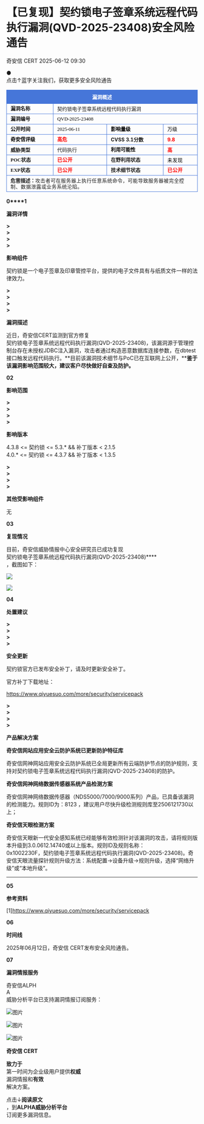 #  【已复现】契约锁电子签章系统远程代码执行漏洞(QVD-2025-23408)安全风险通告  
 奇安信 CERT   2025-06-12 09:30  
  
●   
点击↑蓝字关注我们，获取更多安全风险通告  
  
  
<table><tbody><tr style="-webkit-tap-highlight-color: transparent;margin: 0px;padding: 0px;outline: 0px;max-width: 100%;box-sizing: border-box !important;overflow-wrap: break-word !important;visibility: visible;"><td colspan="4" data-colwidth="136,168,166,98" valign="middle" align="center" style="-webkit-tap-highlight-color: transparent;margin: 0px;padding: 5px 10px;outline: 0px;overflow-wrap: break-word !important;word-break: break-all;hyphens: auto;border: 1px solid rgb(70, 118, 217);max-width: 100%;box-sizing: border-box !important;background-color: rgb(70, 118, 217);visibility: visible;"><p style="-webkit-tap-highlight-color: transparent;margin: 0px;padding: 0px;outline: 0px;max-width: 100%;box-sizing: border-box !important;overflow-wrap: break-word !important;clear: both;min-height: 1em;line-height: 1.5em;visibility: visible;"><span style="-webkit-tap-highlight-color: transparent;margin: 0px;padding: 0px;outline: 0px;max-width: 100%;box-sizing: border-box !important;overflow-wrap: break-word !important;color: rgb(255, 255, 255);letter-spacing: 0px;visibility: visible;"><strong style="-webkit-tap-highlight-color: transparent;margin: 0px;padding: 0px;outline: 0px;max-width: 100%;box-sizing: border-box !important;overflow-wrap: break-word !important;visibility: visible;"><span style="-webkit-tap-highlight-color: transparent;margin: 0px;padding: 0px;outline: 0px;max-width: 100%;box-sizing: border-box !important;overflow-wrap: break-word !important;font-size: 13px;letter-spacing: 0px;visibility: visible;"><span leaf="" style="-webkit-tap-highlight-color: transparent;margin: 0px;padding: 0px;outline: 0px;max-width: 100%;box-sizing: border-box !important;overflow-wrap: break-word !important;visibility: visible;">漏洞概述</span></span></strong><span leaf="" style="-webkit-tap-highlight-color: transparent;margin: 0px;padding: 0px;outline: 0px;max-width: 100%;box-sizing: border-box !important;overflow-wrap: break-word !important;visibility: visible;"><br/></span></span></p></td></tr><tr style="-webkit-tap-highlight-color: transparent;margin: 0px;padding: 0px;outline: 0px;max-width: 100%;box-sizing: border-box !important;overflow-wrap: break-word !important;visibility: visible;"><td data-colwidth="136" width="136" valign="middle" align="left" style="-webkit-tap-highlight-color: transparent;margin: 0px;padding: 5px 10px;outline: 0px;overflow-wrap: break-word !important;word-break: break-all;hyphens: auto;border: 1px solid rgb(70, 118, 217);max-width: 100%;box-sizing: border-box !important;visibility: visible;"><p style="-webkit-tap-highlight-color: transparent;margin: 0px;padding: 0px;outline: 0px;max-width: 100%;box-sizing: border-box !important;overflow-wrap: break-word !important;clear: both;min-height: 1em;line-height: 1em;visibility: visible;"><span style="-webkit-tap-highlight-color: transparent;margin: 0px;padding: 0px;outline: 0px;max-width: 100%;box-sizing: border-box !important;overflow-wrap: break-word !important;font-size: 13px;letter-spacing: 0px;visibility: visible;"><strong style="-webkit-tap-highlight-color: transparent;margin: 0px;padding: 0px;outline: 0px;max-width: 100%;box-sizing: border-box !important;overflow-wrap: break-word !important;visibility: visible;"><span style="-webkit-tap-highlight-color: transparent;margin: 0px;padding: 0px;outline: 0px;max-width: 100%;box-sizing: border-box !important;overflow-wrap: break-word !important;letter-spacing: 0px;font-family: 微软雅黑, &#34;Microsoft YaHei&#34;;visibility: visible;"><span leaf="" style="-webkit-tap-highlight-color: transparent;margin: 0px;padding: 0px;outline: 0px;max-width: 100%;box-sizing: border-box !important;overflow-wrap: break-word !important;visibility: visible;">漏洞名称</span></span></strong></span></p></td><td colspan="3" data-colwidth="168,166,98" valign="middle" align="left" style="-webkit-tap-highlight-color: transparent;margin: 0px;padding: 5px 10px;outline: 0px;overflow-wrap: break-word !important;word-break: break-all;hyphens: auto;border: 1px solid rgb(70, 118, 217);max-width: 100%;box-sizing: border-box !important;visibility: visible;"><p style="-webkit-tap-highlight-color: transparent;margin: 0px;padding: 0px;outline: 0px;max-width: 100%;box-sizing: border-box !important;overflow-wrap: break-word !important;clear: both;min-height: 1em;line-height: 1em;visibility: visible;"><span style="-webkit-tap-highlight-color: transparent;margin: 0px;padding: 0px;outline: 0px;max-width: 100%;box-sizing: border-box !important;overflow-wrap: break-word !important;font-size: 13px;caret-color: red;letter-spacing: 0px;visibility: visible;"><span leaf="" style="-webkit-tap-highlight-color: transparent;margin: 0px;padding: 0px;outline: 0px;max-width: 100%;box-sizing: border-box !important;overflow-wrap: break-word !important;visibility: visible;">契约锁电子签章系统远程代码执行漏洞</span></span></p></td></tr><tr style="-webkit-tap-highlight-color: transparent;margin: 0px;padding: 0px;outline: 0px;max-width: 100%;box-sizing: border-box !important;overflow-wrap: break-word !important;visibility: visible;"><td data-colwidth="136" width="136" valign="middle" align="left" style="-webkit-tap-highlight-color: transparent;margin: 0px;padding: 5px 10px;outline: 0px;overflow-wrap: break-word !important;word-break: break-all;hyphens: auto;border: 1px solid rgb(70, 118, 217);max-width: 100%;box-sizing: border-box !important;visibility: visible;"><p style="-webkit-tap-highlight-color: transparent;margin: 0px;padding: 0px;outline: 0px;max-width: 100%;box-sizing: border-box !important;overflow-wrap: break-word !important;clear: both;min-height: 1em;line-height: 1em;visibility: visible;"><span style="-webkit-tap-highlight-color: transparent;margin: 0px;padding: 0px;outline: 0px;max-width: 100%;box-sizing: border-box !important;overflow-wrap: break-word !important;font-family: 微软雅黑, &#34;Microsoft YaHei&#34;;visibility: visible;"><span style="-webkit-tap-highlight-color: transparent;margin: 0px;padding: 0px;outline: 0px;max-width: 100%;box-sizing: border-box !important;overflow-wrap: break-word !important;font-size: 13px;visibility: visible;"><strong style="-webkit-tap-highlight-color: transparent;margin: 0px;padding: 0px;outline: 0px;max-width: 100%;box-sizing: border-box !important;overflow-wrap: break-word !important;visibility: visible;"><span leaf="" style="-webkit-tap-highlight-color: transparent;margin: 0px;padding: 0px;outline: 0px;max-width: 100%;box-sizing: border-box !important;overflow-wrap: break-word !important;visibility: visible;">漏洞编号</span></strong></span></span></p></td><td colspan="3" data-colwidth="168,166,98" valign="middle" align="left" style="-webkit-tap-highlight-color: transparent;margin: 0px;padding: 5px 10px;outline: 0px;overflow-wrap: break-word !important;word-break: break-all;hyphens: auto;border: 1px solid rgb(70, 118, 217);max-width: 100%;box-sizing: border-box !important;visibility: visible;"><p style="-webkit-tap-highlight-color: transparent;margin: 0px;padding: 0px;outline: 0px;max-width: 100%;box-sizing: border-box !important;overflow-wrap: break-word !important;clear: both;min-height: 1em;line-height: 1em;visibility: visible;"><span style="-webkit-tap-highlight-color: transparent;margin: 0px;padding: 0px;outline: 0px;max-width: 100%;box-sizing: border-box !important;overflow-wrap: break-word !important;color: rgb(0, 0, 0);font-size: 13px;caret-color: rgb(255, 0, 0);font-family: 微软雅黑, &#34;Microsoft YaHei&#34;;visibility: visible;"><span leaf="">QVD-2025-23408</span></span></p></td></tr><tr style="-webkit-tap-highlight-color: transparent;margin: 0px;padding: 0px;outline: 0px;max-width: 100%;box-sizing: border-box !important;overflow-wrap: break-word !important;visibility: visible;"><td data-colwidth="136" width="136" valign="middle" align="left" style="-webkit-tap-highlight-color: transparent;margin: 0px;padding: 5px 10px;outline: 0px;overflow-wrap: break-word !important;word-break: break-all;hyphens: auto;border: 1px solid rgb(70, 118, 217);max-width: 100%;box-sizing: border-box !important;visibility: visible;"><p style="-webkit-tap-highlight-color: transparent;margin: 0px;padding: 0px;outline: 0px;max-width: 100%;box-sizing: border-box !important;overflow-wrap: break-word !important;clear: both;min-height: 1em;line-height: 1em;visibility: visible;"><strong style="-webkit-tap-highlight-color: transparent;margin: 0px;padding: 0px;outline: 0px;max-width: 100%;box-sizing: border-box !important;overflow-wrap: break-word !important;visibility: visible;"><span style="-webkit-tap-highlight-color: transparent;margin: 0px;padding: 0px;outline: 0px;max-width: 100%;box-sizing: border-box !important;overflow-wrap: break-word !important;font-size: 13px;visibility: visible;"><strong style="-webkit-tap-highlight-color: transparent;margin: 0px;padding: 0px;outline: none 0px !important;box-sizing: border-box !important;overflow-wrap: break-word !important;cursor: text;color: rgb(0, 0, 0);caret-color: rgb(255, 0, 0);font-family: 微软雅黑, &#34;Microsoft YaHei&#34;, sans-serif;visibility: visible;max-width: 100%;max-inline-size: 100%;"><span style="-webkit-tap-highlight-color: transparent;margin: 0px;padding: 0px;outline: none 0px !important;box-sizing: border-box !important;overflow-wrap: break-word !important;cursor: text;font-family: 微软雅黑, &#34;Microsoft YaHei&#34;;visibility: visible;max-width: 100%;max-inline-size: 100%;"><span leaf="" style="-webkit-tap-highlight-color: transparent;margin: 0px;padding: 0px;outline: 0px;max-width: 100%;box-sizing: border-box !important;overflow-wrap: break-word !important;visibility: visible;">公开时间</span></span></strong></span></strong></p></td><td data-colwidth="168" width="157" valign="middle" align="left" style="-webkit-tap-highlight-color: transparent;margin: 0px;padding: 5px 10px;outline: 0px;overflow-wrap: break-word !important;word-break: break-all;hyphens: auto;border: 1px solid rgb(70, 118, 217);max-width: 100%;box-sizing: border-box !important;visibility: visible;"><p style="-webkit-tap-highlight-color: transparent;margin: 0px;padding: 0px;outline: 0px;max-width: 100%;box-sizing: border-box !important;overflow-wrap: break-word !important;clear: both;min-height: 1em;line-height: 1em;visibility: visible;"><span style="-webkit-tap-highlight-color: transparent;margin: 0px;padding: 0px;outline: 0px;max-width: 100%;box-sizing: border-box !important;overflow-wrap: break-word !important;color: rgb(0, 0, 0);font-size: 13px;caret-color: rgb(255, 0, 0);font-family: 微软雅黑, &#34;Microsoft YaHei&#34;;visibility: visible;"><span leaf="" style="-webkit-tap-highlight-color: transparent;margin: 0px;padding: 0px;outline: 0px;max-width: 100%;box-sizing: border-box !important;overflow-wrap: break-word !important;visibility: visible;">2025-06-11</span></span></p></td><td data-colwidth="166" width="166" valign="middle" align="left" style="-webkit-tap-highlight-color: transparent;margin: 0px;padding: 5px 10px;outline: 0px;overflow-wrap: break-word !important;word-break: break-all;hyphens: auto;border: 1px solid rgb(70, 118, 217);max-width: 100%;box-sizing: border-box !important;visibility: visible;"><p style="-webkit-tap-highlight-color: transparent;margin: 0px;padding: 0px;outline: 0px;max-width: 100%;box-sizing: border-box !important;overflow-wrap: break-word !important;clear: both;min-height: 1em;line-height: 1em;visibility: visible;"><strong style="-webkit-tap-highlight-color: transparent;margin: 0px;padding: 0px;outline: 0px;max-width: 100%;box-sizing: border-box !important;overflow-wrap: break-word !important;visibility: visible;"><span style="-webkit-tap-highlight-color: transparent;margin: 0px;padding: 0px;outline: 0px;max-width: 100%;box-sizing: border-box !important;overflow-wrap: break-word !important;font-size: 13px;visibility: visible;"><strong style="-webkit-tap-highlight-color: transparent;margin: 0px;padding: 0px;outline: none 0px !important;box-sizing: border-box !important;overflow-wrap: break-word !important;cursor: text;color: rgb(0, 0, 0);caret-color: rgb(255, 0, 0);font-family: 微软雅黑, &#34;Microsoft YaHei&#34;, sans-serif;visibility: visible;max-width: 100%;max-inline-size: 100%;"><span style="-webkit-tap-highlight-color: transparent;margin: 0px;padding: 0px;outline: none 0px !important;box-sizing: border-box !important;overflow-wrap: break-word !important;cursor: text;font-family: 微软雅黑, &#34;Microsoft YaHei&#34;;visibility: visible;max-width: 100%;max-inline-size: 100%;"><span leaf="" style="-webkit-tap-highlight-color: transparent;margin: 0px;padding: 0px;outline: 0px;max-width: 100%;box-sizing: border-box !important;overflow-wrap: break-word !important;visibility: visible;">影响量级</span></span></strong></span></strong></p></td><td data-colwidth="98" width="98" valign="middle" align="left" style="-webkit-tap-highlight-color: transparent;margin: 0px;padding: 5px 10px;outline: 0px;overflow-wrap: break-word !important;word-break: break-all;hyphens: auto;border: 1px solid rgb(70, 118, 217);max-width: 100%;box-sizing: border-box !important;visibility: visible;"><p style="-webkit-tap-highlight-color: transparent;margin: 0px;padding: 0px;outline: 0px;max-width: 100%;box-sizing: border-box !important;overflow-wrap: break-word !important;clear: both;min-height: 1em;line-height: 1em;visibility: visible;"><span style="-webkit-tap-highlight-color: transparent;margin: 0px;padding: 0px;outline: 0px;max-width: 100%;box-sizing: border-box !important;overflow-wrap: break-word !important;color: rgb(0, 0, 0);font-size: 13px;caret-color: rgb(255, 0, 0);font-family: 微软雅黑, &#34;Microsoft YaHei&#34;;visibility: visible;"><span leaf="" style="-webkit-tap-highlight-color: transparent;margin: 0px;padding: 0px;outline: 0px;max-width: 100%;box-sizing: border-box !important;overflow-wrap: break-word !important;visibility: visible;">万级</span></span></p></td></tr><tr style="-webkit-tap-highlight-color: transparent;margin: 0px;padding: 0px;outline: 0px;max-width: 100%;box-sizing: border-box !important;overflow-wrap: break-word !important;visibility: visible;"><td data-colwidth="136" width="136" valign="middle" align="left" style="-webkit-tap-highlight-color: transparent;margin: 0px;padding: 5px 10px;outline: 0px;overflow-wrap: break-word !important;word-break: break-all;hyphens: auto;border: 1px solid rgb(70, 118, 217);max-width: 100%;box-sizing: border-box !important;visibility: visible;"><p style="-webkit-tap-highlight-color: transparent;margin: 0px;padding: 0px;outline: 0px;max-width: 100%;box-sizing: border-box !important;overflow-wrap: break-word !important;clear: both;min-height: 1em;line-height: 1em;visibility: visible;"><span style="-webkit-tap-highlight-color: transparent;margin: 0px;padding: 0px;outline: 0px;max-width: 100%;box-sizing: border-box !important;overflow-wrap: break-word !important;font-size: 13px;letter-spacing: 0px;visibility: visible;"><strong style="-webkit-tap-highlight-color: transparent;margin: 0px;padding: 0px;outline: none 0px !important;box-sizing: border-box !important;overflow-wrap: break-word !important;cursor: text;color: rgb(0, 0, 0);font-size: 17px;caret-color: rgb(255, 0, 0);font-family: 微软雅黑, &#34;Microsoft YaHei&#34;, sans-serif;visibility: visible;max-width: 100%;max-inline-size: 100%;"><span style="-webkit-tap-highlight-color: transparent;margin: 0px;padding: 0px;outline: none 0px !important;box-sizing: border-box !important;overflow-wrap: break-word !important;cursor: text;font-size: 13px;letter-spacing: 0px;visibility: visible;max-width: 100%;max-inline-size: 100%;"><span leaf="" style="-webkit-tap-highlight-color: transparent;margin: 0px;padding: 0px;outline: 0px;max-width: 100%;box-sizing: border-box !important;overflow-wrap: break-word !important;visibility: visible;">奇安信评级</span></span></strong></span></p></td><td data-colwidth="168" width="157" valign="middle" align="left" style="-webkit-tap-highlight-color: transparent;margin: 0px;padding: 5px 10px;outline: 0px;overflow-wrap: break-word !important;word-break: break-all;hyphens: auto;border: 1px solid rgb(70, 118, 217);max-width: 100%;box-sizing: border-box !important;visibility: visible;"><p style="-webkit-tap-highlight-color: transparent;margin: 0px;padding: 0px;outline: 0px;max-width: 100%;box-sizing: border-box !important;overflow-wrap: break-word !important;clear: both;min-height: 1em;line-height: 1em;visibility: visible;"><span style="-webkit-tap-highlight-color: transparent;margin: 0px;padding: 0px;outline: 0px;max-width: 100%;box-sizing: border-box !important;overflow-wrap: break-word !important;letter-spacing: 0px;visibility: visible;"><strong style="-webkit-tap-highlight-color: transparent;margin: 0px;padding: 0px;outline: none 0px !important;box-sizing: border-box !important;overflow-wrap: break-word !important;cursor: text;color: rgb(255, 0, 0);caret-color: rgb(255, 0, 0);font-family: 微软雅黑, &#34;Microsoft YaHei&#34;, sans-serif;visibility: visible;max-width: 100%;max-inline-size: 100%;"><span style="-webkit-tap-highlight-color: transparent;margin: 0px;padding: 0px;outline: none 0px !important;box-sizing: border-box !important;overflow-wrap: break-word !important;cursor: text;font-size: 13px;letter-spacing: 0px;visibility: visible;max-width: 100%;max-inline-size: 100%;"><span leaf="" style="-webkit-tap-highlight-color: transparent;margin: 0px;padding: 0px;outline: 0px;max-width: 100%;box-sizing: border-box !important;overflow-wrap: break-word !important;visibility: visible;">高危</span></span></strong></span></p></td><td data-colwidth="166" width="166" valign="middle" align="left" style="-webkit-tap-highlight-color: transparent;margin: 0px;padding: 5px 10px;outline: 0px;overflow-wrap: break-word !important;word-break: break-all;hyphens: auto;border: 1px solid rgb(70, 118, 217);max-width: 100%;box-sizing: border-box !important;visibility: visible;"><p style="-webkit-tap-highlight-color: transparent;margin: 0px;padding: 0px;outline: 0px;max-width: 100%;box-sizing: border-box !important;overflow-wrap: break-word !important;clear: both;min-height: 1em;line-height: 1em;visibility: visible;"><strong style="-webkit-tap-highlight-color: transparent;margin: 0px;padding: 0px;outline: 0px;max-width: 100%;box-sizing: border-box !important;overflow-wrap: break-word !important;visibility: visible;"><span style="-webkit-tap-highlight-color: transparent;margin: 0px;padding: 0px;outline: 0px;max-width: 100%;box-sizing: border-box !important;overflow-wrap: break-word !important;font-size: 13px;letter-spacing: 0px;visibility: visible;"><span leaf="" style="-webkit-tap-highlight-color: transparent;margin: 0px;padding: 0px;outline: 0px;max-width: 100%;box-sizing: border-box !important;overflow-wrap: break-word !important;visibility: visible;">CVSS 3.1分数</span></span></strong></p></td><td data-colwidth="98" width="98" valign="middle" align="left" style="-webkit-tap-highlight-color: transparent;margin: 0px;padding: 5px 10px;outline: 0px;overflow-wrap: break-word !important;word-break: break-all;hyphens: auto;border: 1px solid rgb(70, 118, 217);max-width: 100%;box-sizing: border-box !important;visibility: visible;"><p style="-webkit-tap-highlight-color: transparent;margin: 0px;padding: 0px;outline: 0px;max-width: 100%;box-sizing: border-box !important;overflow-wrap: break-word !important;clear: both;min-height: 1em;line-height: 1em;visibility: visible;"><span style="-webkit-tap-highlight-color: transparent;margin: 0px;padding: 0px;outline: 0px;max-width: 100%;box-sizing: border-box !important;overflow-wrap: break-word !important;color: rgb(255, 0, 0);visibility: visible;"><span style="-webkit-tap-highlight-color: transparent;margin: 0px;padding: 0px;outline: 0px;max-width: 100%;box-sizing: border-box !important;overflow-wrap: break-word !important;font-size: 13px;letter-spacing: normal;visibility: visible;"><strong style="-webkit-tap-highlight-color: transparent;margin: 0px;padding: 0px;outline: 0px;max-width: 100%;box-sizing: border-box !important;overflow-wrap: break-word !important;visibility: visible;"><span leaf="" style="-webkit-tap-highlight-color: transparent;margin: 0px;padding: 0px;outline: 0px;max-width: 100%;box-sizing: border-box !important;overflow-wrap: break-word !important;visibility: visible;">9.8</span></strong></span></span></p></td></tr><tr style="-webkit-tap-highlight-color: transparent;margin: 0px;padding: 0px;outline: 0px;max-width: 100%;box-sizing: border-box !important;overflow-wrap: break-word !important;visibility: visible;"><td data-colwidth="136" width="136" valign="middle" align="left" style="-webkit-tap-highlight-color: transparent;margin: 0px;padding: 5px 10px;outline: 0px;overflow-wrap: break-word !important;word-break: break-all;hyphens: auto;border: 1px solid rgb(70, 118, 217);max-width: 100%;box-sizing: border-box !important;visibility: visible;"><p style="-webkit-tap-highlight-color: transparent;margin: 0px;padding: 0px;outline: 0px;max-width: 100%;box-sizing: border-box !important;overflow-wrap: break-word !important;clear: both;min-height: 1em;line-height: 1em;visibility: visible;"><span style="-webkit-tap-highlight-color: transparent;margin: 0px;padding: 0px;outline: 0px;max-width: 100%;box-sizing: border-box !important;overflow-wrap: break-word !important;font-size: 13px;visibility: visible;"><strong style="-webkit-tap-highlight-color: transparent;margin: 0px;padding: 0px;outline: 0px;max-width: 100%;box-sizing: border-box !important;overflow-wrap: break-word !important;visibility: visible;"><span leaf="" style="-webkit-tap-highlight-color: transparent;margin: 0px;padding: 0px;outline: 0px;max-width: 100%;box-sizing: border-box !important;overflow-wrap: break-word !important;visibility: visible;">威胁类型</span></strong></span></p></td><td data-colwidth="168" width="157" valign="middle" align="left" style="-webkit-tap-highlight-color: transparent;margin: 0px;padding: 5px 10px;outline: 0px;overflow-wrap: break-word !important;word-break: break-all;hyphens: auto;border: 1px solid rgb(70, 118, 217);max-width: 100%;box-sizing: border-box !important;visibility: visible;"><p style="-webkit-tap-highlight-color: transparent;margin: 0px;padding: 0px;outline: 0px;max-width: 100%;box-sizing: border-box !important;overflow-wrap: break-word !important;clear: both;min-height: 1em;line-height: 1em;visibility: visible;"><span style="-webkit-tap-highlight-color: transparent;margin: 0px;padding: 0px;outline: 0px;max-width: 100%;box-sizing: border-box !important;overflow-wrap: break-word !important;font-size: 13px;visibility: visible;"><span style="-webkit-tap-highlight-color: transparent;margin: 0px;padding: 0px;outline: 0px;max-width: 100%;box-sizing: border-box !important;overflow-wrap: break-word !important;letter-spacing: normal;caret-color: rgb(255, 0, 0);visibility: visible;"><span leaf="" style="-webkit-tap-highlight-color: transparent;margin: 0px;padding: 0px;outline: 0px;max-width: 100%;box-sizing: border-box !important;overflow-wrap: break-word !important;visibility: visible;">代码执行</span></span></span></p></td><td data-colwidth="166" width="166" valign="middle" align="left" style="-webkit-tap-highlight-color: transparent;margin: 0px;padding: 5px 10px;outline: 0px;overflow-wrap: break-word !important;word-break: break-all;hyphens: auto;border: 1px solid rgb(70, 118, 217);max-width: 100%;box-sizing: border-box !important;visibility: visible;"><p style="-webkit-tap-highlight-color: transparent;margin: 0px;padding: 0px;outline: 0px;max-width: 100%;box-sizing: border-box !important;overflow-wrap: break-word !important;clear: both;min-height: 1em;line-height: 1em;visibility: visible;"><strong style="-webkit-tap-highlight-color: transparent;margin: 0px;padding: 0px;outline: none 0px !important;box-sizing: border-box !important;overflow-wrap: break-word !important;cursor: text;color: rgb(0, 0, 0);caret-color: rgb(255, 0, 0);font-family: 微软雅黑, &#34;Microsoft YaHei&#34;, sans-serif;visibility: visible;max-width: 100%;max-inline-size: 100%;"><span style="-webkit-tap-highlight-color: transparent;margin: 0px;padding: 0px;outline: none 0px !important;box-sizing: border-box !important;overflow-wrap: break-word !important;cursor: text;font-size: 13px;visibility: visible;max-width: 100%;max-inline-size: 100%;"><span leaf="" style="-webkit-tap-highlight-color: transparent;margin: 0px;padding: 0px;outline: 0px;max-width: 100%;box-sizing: border-box !important;overflow-wrap: break-word !important;visibility: visible;">利用可能性</span></span></strong></p></td><td data-colwidth="98" width="98" valign="middle" align="left" style="-webkit-tap-highlight-color: transparent;margin: 0px;padding: 5px 10px;outline: 0px;overflow-wrap: break-word !important;word-break: break-all;hyphens: auto;border: 1px solid rgb(70, 118, 217);max-width: 100%;box-sizing: border-box !important;visibility: visible;"><p style="-webkit-tap-highlight-color: transparent;margin: 0px;padding: 0px;outline: 0px;max-width: 100%;box-sizing: border-box !important;overflow-wrap: break-word !important;clear: both;min-height: 1em;line-height: 1em;visibility: visible;"><strong style="-webkit-tap-highlight-color: transparent;margin: 0px;padding: 0px;outline: none 0px !important;box-sizing: border-box !important;overflow-wrap: break-word !important;cursor: text;caret-color: rgb(255, 0, 0);color: rgb(255, 0, 0);font-family: 微软雅黑, &#34;Microsoft YaHei&#34;, sans-serif;visibility: visible;max-width: 100%;max-inline-size: 100%;"><span style="-webkit-tap-highlight-color: transparent;margin: 0px;padding: 0px;outline: none 0px !important;box-sizing: border-box !important;overflow-wrap: break-word !important;cursor: text;font-size: 13px;visibility: visible;max-width: 100%;max-inline-size: 100%;"><strong style="-webkit-tap-highlight-color: transparent;margin: 0px;padding: 0px;outline: 0px;max-width: 100%;box-sizing: border-box !important;overflow-wrap: break-word !important;font-family: system-ui, -apple-system, BlinkMacSystemFont, &#34;Helvetica Neue&#34;, &#34;PingFang SC&#34;, &#34;Hiragino Sans GB&#34;, &#34;Microsoft YaHei UI&#34;, &#34;Microsoft YaHei&#34;, Arial, sans-serif;letter-spacing: 0.544px;visibility: visible;"><span leaf="" style="-webkit-tap-highlight-color: transparent;margin: 0px;padding: 0px;outline: 0px;max-width: 100%;box-sizing: border-box !important;overflow-wrap: break-word !important;visibility: visible;">高</span></strong></span></strong></p></td></tr><tr style="-webkit-tap-highlight-color: transparent;margin: 0px;padding: 0px;outline: 0px;max-width: 100%;box-sizing: border-box !important;overflow-wrap: break-word !important;visibility: visible;"><td data-colwidth="136" width="136" valign="middle" align="left" style="-webkit-tap-highlight-color: transparent;margin: 0px;padding: 5px 10px;outline: 0px;overflow-wrap: break-word !important;word-break: break-all;hyphens: auto;border: 1px solid rgb(70, 118, 217);max-width: 100%;box-sizing: border-box !important;visibility: visible;"><p style="-webkit-tap-highlight-color: transparent;margin: 0px;padding: 0px;outline: 0px;max-width: 100%;box-sizing: border-box !important;overflow-wrap: break-word !important;clear: both;min-height: 1em;line-height: 1em;visibility: visible;"><span style="-webkit-tap-highlight-color: transparent;margin: 0px;padding: 0px;outline: 0px;max-width: 100%;box-sizing: border-box !important;overflow-wrap: break-word !important;font-size: 13px;visibility: visible;"><strong style="-webkit-tap-highlight-color: transparent;margin: 0px;padding: 0px;outline: 0px;max-width: 100%;box-sizing: border-box !important;overflow-wrap: break-word !important;visibility: visible;"><span style="-webkit-tap-highlight-color: transparent;margin: 0px;padding: 0px;outline: 0px;max-width: 100%;box-sizing: border-box !important;overflow-wrap: break-word !important;font-family: 微软雅黑, &#34;Microsoft YaHei&#34;;visibility: visible;"><span leaf="" style="-webkit-tap-highlight-color: transparent;margin: 0px;padding: 0px;outline: 0px;max-width: 100%;box-sizing: border-box !important;overflow-wrap: break-word !important;visibility: visible;">POC状态</span></span></strong></span></p></td><td data-colwidth="168" width="157" valign="middle" align="left" style="-webkit-tap-highlight-color: transparent;margin: 0px;padding: 5px 10px;outline: 0px;overflow-wrap: break-word !important;word-break: break-all;hyphens: auto;border: 1px solid rgb(70, 118, 217);max-width: 100%;box-sizing: border-box !important;visibility: visible;"><p style="-webkit-tap-highlight-color: transparent;margin: 0px;padding: 0px;outline: 0px;max-width: 100%;box-sizing: border-box !important;overflow-wrap: break-word !important;clear: both;min-height: 1em;line-height: 1em;visibility: visible;"><span style="-webkit-tap-highlight-color: transparent;margin: 0px;padding: 0px;outline: 0px;max-width: 100%;box-sizing: border-box !important;overflow-wrap: break-word !important;font-size: 13px;color: rgb(0, 0, 0);font-family: 微软雅黑, &#34;Microsoft YaHei&#34;;visibility: visible;"><strong style="-webkit-tap-highlight-color: transparent;margin: 0px;padding: 0px;outline: 0px;max-width: 100%;box-sizing: border-box !important;overflow-wrap: break-word !important;letter-spacing: 0.544px;font-family: system-ui, -apple-system, BlinkMacSystemFont, &#34;Helvetica Neue&#34;, &#34;PingFang SC&#34;, &#34;Hiragino Sans GB&#34;, &#34;Microsoft YaHei UI&#34;, &#34;Microsoft YaHei&#34;, Arial, sans-serif;visibility: visible;"><span style="-webkit-tap-highlight-color: transparent;margin: 0px;padding: 0px;outline: 0px;max-width: 100%;box-sizing: border-box !important;overflow-wrap: break-word !important;color: rgb(255, 0, 0);font-family: 微软雅黑, &#34;Microsoft YaHei&#34;;visibility: visible;"><span leaf="" style="-webkit-tap-highlight-color: transparent;margin: 0px;padding: 0px;outline: 0px;max-width: 100%;box-sizing: border-box !important;overflow-wrap: break-word !important;visibility: visible;">已公开</span></span></strong></span></p></td><td data-colwidth="166" width="166" valign="middle" align="left" style="-webkit-tap-highlight-color: transparent;margin: 0px;padding: 5px 10px;outline: 0px;overflow-wrap: break-word !important;word-break: break-all;hyphens: auto;border: 1px solid rgb(70, 118, 217);max-width: 100%;box-sizing: border-box !important;visibility: visible;"><p style="-webkit-tap-highlight-color: transparent;margin: 0px;padding: 0px;outline: 0px;max-width: 100%;box-sizing: border-box !important;overflow-wrap: break-word !important;clear: both;min-height: 1em;line-height: 1em;visibility: visible;"><span style="-webkit-tap-highlight-color: transparent;margin: 0px;padding: 0px;outline: 0px;max-width: 100%;box-sizing: border-box !important;overflow-wrap: break-word !important;font-size: 13px;visibility: visible;"><strong style="-webkit-tap-highlight-color: transparent;margin: 0px;padding: 0px;outline: 0px;max-width: 100%;box-sizing: border-box !important;overflow-wrap: break-word !important;visibility: visible;"><span style="-webkit-tap-highlight-color: transparent;margin: 0px;padding: 0px;outline: 0px;max-width: 100%;box-sizing: border-box !important;overflow-wrap: break-word !important;font-family: 微软雅黑, &#34;Microsoft YaHei&#34;;visibility: visible;"><span leaf="" style="-webkit-tap-highlight-color: transparent;margin: 0px;padding: 0px;outline: 0px;max-width: 100%;box-sizing: border-box !important;overflow-wrap: break-word !important;visibility: visible;">在野利用状态</span></span></strong></span></p></td><td data-colwidth="98" width="98" valign="middle" align="left" style="-webkit-tap-highlight-color: transparent;margin: 0px;padding: 5px 10px;outline: 0px;overflow-wrap: break-word !important;word-break: break-all;hyphens: auto;border: 1px solid rgb(70, 118, 217);max-width: 100%;box-sizing: border-box !important;visibility: visible;"><p style="-webkit-tap-highlight-color: transparent;margin: 0px;padding: 0px;outline: 0px;max-width: 100%;box-sizing: border-box !important;overflow-wrap: break-word !important;clear: both;min-height: 1em;line-height: 1em;visibility: visible;"><span style="-webkit-tap-highlight-color: transparent;margin: 0px;padding: 0px;outline: 0px;max-width: 100%;box-sizing: border-box !important;overflow-wrap: break-word !important;color: rgb(0, 0, 0);font-size: 13px;letter-spacing: 0.544px;visibility: visible;"><span leaf="" style="-webkit-tap-highlight-color: transparent;margin: 0px;padding: 0px;outline: 0px;max-width: 100%;box-sizing: border-box !important;overflow-wrap: break-word !important;visibility: visible;">未发现</span></span></p></td></tr><tr style="-webkit-tap-highlight-color: transparent;margin: 0px;padding: 0px;outline: 0px;max-width: 100%;box-sizing: border-box !important;overflow-wrap: break-word !important;visibility: visible;"><td data-colwidth="136" width="136" valign="middle" align="left" style="-webkit-tap-highlight-color: transparent;margin: 0px;padding: 5px 10px;outline: 0px;overflow-wrap: break-word !important;word-break: break-all;hyphens: auto;border: 1px solid rgb(70, 118, 217);max-width: 100%;box-sizing: border-box !important;visibility: visible;"><p style="-webkit-tap-highlight-color: transparent;margin: 0px;padding: 0px;outline: 0px;max-width: 100%;box-sizing: border-box !important;overflow-wrap: break-word !important;clear: both;min-height: 1em;line-height: 1em;visibility: visible;"><span style="-webkit-tap-highlight-color: transparent;margin: 0px;padding: 0px;outline: 0px;max-width: 100%;box-sizing: border-box !important;overflow-wrap: break-word !important;font-size: 13px;visibility: visible;"><strong style="-webkit-tap-highlight-color: transparent;margin: 0px;padding: 0px;outline: 0px;max-width: 100%;box-sizing: border-box !important;overflow-wrap: break-word !important;visibility: visible;"><span style="-webkit-tap-highlight-color: transparent;margin: 0px;padding: 0px;outline: 0px;max-width: 100%;box-sizing: border-box !important;overflow-wrap: break-word !important;font-family: 微软雅黑, &#34;Microsoft YaHei&#34;;visibility: visible;"><span leaf="" style="-webkit-tap-highlight-color: transparent;margin: 0px;padding: 0px;outline: 0px;max-width: 100%;box-sizing: border-box !important;overflow-wrap: break-word !important;visibility: visible;">EXP状态</span></span></strong></span></p></td><td data-colwidth="168" width="157" valign="middle" align="left" style="-webkit-tap-highlight-color: transparent;margin: 0px;padding: 5px 10px;outline: 0px;overflow-wrap: break-word !important;word-break: break-all;hyphens: auto;border: 1px solid rgb(70, 118, 217);max-width: 100%;box-sizing: border-box !important;visibility: visible;"><p style="-webkit-tap-highlight-color: transparent;margin: 0px;padding: 0px;outline: 0px;max-width: 100%;box-sizing: border-box !important;overflow-wrap: break-word !important;clear: both;min-height: 1em;line-height: 1em;visibility: visible;"><span style="-webkit-tap-highlight-color: transparent;margin: 0px;padding: 0px;outline: 0px;max-width: 100%;box-sizing: border-box !important;overflow-wrap: break-word !important;font-size: 13px;font-family: 微软雅黑, &#34;Microsoft YaHei&#34;;visibility: visible;"><strong style="-webkit-tap-highlight-color: transparent;margin: 0px;padding: 0px;outline: 0px;max-width: 100%;box-sizing: border-box !important;overflow-wrap: break-word !important;color: rgb(0, 0, 0);letter-spacing: 0.544px;font-family: system-ui, -apple-system, BlinkMacSystemFont, &#34;Helvetica Neue&#34;, &#34;PingFang SC&#34;, &#34;Hiragino Sans GB&#34;, &#34;Microsoft YaHei UI&#34;, &#34;Microsoft YaHei&#34;, Arial, sans-serif;visibility: visible;"><span style="-webkit-tap-highlight-color: transparent;margin: 0px;padding: 0px;outline: 0px;max-width: 100%;box-sizing: border-box !important;overflow-wrap: break-word !important;color: rgb(255, 0, 0);font-family: 微软雅黑, &#34;Microsoft YaHei&#34;;visibility: visible;"><span leaf="" style="-webkit-tap-highlight-color: transparent;margin: 0px;padding: 0px;outline: 0px;max-width: 100%;box-sizing: border-box !important;overflow-wrap: break-word !important;visibility: visible;">已公开</span></span></strong></span></p></td><td data-colwidth="166" width="166" valign="middle" align="left" style="-webkit-tap-highlight-color: transparent;margin: 0px;padding: 5px 10px;outline: 0px;overflow-wrap: break-word !important;word-break: break-all;hyphens: auto;border: 1px solid rgb(70, 118, 217);max-width: 100%;box-sizing: border-box !important;visibility: visible;"><p style="-webkit-tap-highlight-color: transparent;margin: 0px;padding: 0px;outline: 0px;max-width: 100%;box-sizing: border-box !important;overflow-wrap: break-word !important;clear: both;min-height: 1em;line-height: 1em;visibility: visible;"><span style="-webkit-tap-highlight-color: transparent;margin: 0px;padding: 0px;outline: 0px;max-width: 100%;box-sizing: border-box !important;overflow-wrap: break-word !important;font-size: 13px;visibility: visible;"><strong style="-webkit-tap-highlight-color: transparent;margin: 0px;padding: 0px;outline: 0px;max-width: 100%;box-sizing: border-box !important;overflow-wrap: break-word !important;visibility: visible;"><span style="-webkit-tap-highlight-color: transparent;margin: 0px;padding: 0px;outline: 0px;max-width: 100%;box-sizing: border-box !important;overflow-wrap: break-word !important;font-family: 微软雅黑, &#34;Microsoft YaHei&#34;;visibility: visible;"><span leaf="" style="-webkit-tap-highlight-color: transparent;margin: 0px;padding: 0px;outline: 0px;max-width: 100%;box-sizing: border-box !important;overflow-wrap: break-word !important;visibility: visible;">技术细节状态</span></span></strong></span></p></td><td data-colwidth="98" width="98" valign="middle" align="left" style="-webkit-tap-highlight-color: transparent;margin: 0px;padding: 5px 10px;outline: 0px;overflow-wrap: break-word !important;word-break: break-all;hyphens: auto;border: 1px solid rgb(70, 118, 217);max-width: 100%;box-sizing: border-box !important;visibility: visible;"><p style="-webkit-tap-highlight-color: transparent;margin: 0px;padding: 0px;outline: 0px;max-width: 100%;box-sizing: border-box !important;overflow-wrap: break-word !important;clear: both;min-height: 1em;line-height: 1em;visibility: visible;"><span style="-webkit-tap-highlight-color: transparent;margin: 0px;padding: 0px;outline: 0px;max-width: 100%;box-sizing: border-box !important;overflow-wrap: break-word !important;font-size: 13px;color: rgb(0, 0, 0);font-family: 微软雅黑, &#34;Microsoft YaHei&#34;;visibility: visible;"><strong style="-webkit-tap-highlight-color: transparent;margin: 0px;padding: 0px;outline: 0px;max-width: 100%;box-sizing: border-box !important;overflow-wrap: break-word !important;letter-spacing: 0.544px;font-family: system-ui, -apple-system, BlinkMacSystemFont, &#34;Helvetica Neue&#34;, &#34;PingFang SC&#34;, &#34;Hiragino Sans GB&#34;, &#34;Microsoft YaHei UI&#34;, &#34;Microsoft YaHei&#34;, Arial, sans-serif;visibility: visible;"><span style="-webkit-tap-highlight-color: transparent;margin: 0px;padding: 0px;outline: 0px;max-width: 100%;box-sizing: border-box !important;overflow-wrap: break-word !important;color: rgb(255, 0, 0);font-family: 微软雅黑, &#34;Microsoft YaHei&#34;;visibility: visible;"><span leaf="" style="-webkit-tap-highlight-color: transparent;margin: 0px;padding: 0px;outline: 0px;max-width: 100%;box-sizing: border-box !important;overflow-wrap: break-word !important;visibility: visible;">已公开</span></span></strong></span></p></td></tr><tr style="-webkit-tap-highlight-color: transparent;margin: 0px;padding: 0px;outline: 0px;max-width: 100%;box-sizing: border-box !important;overflow-wrap: break-word !important;visibility: visible;"><td colspan="4" data-colwidth="136,168,166,98" valign="middle" align="left" style="-webkit-tap-highlight-color: transparent;margin: 0px;padding: 5px 10px;outline: 0px;overflow-wrap: break-word !important;word-break: break-all;hyphens: auto;border: 1px solid rgb(70, 118, 217);max-width: 100%;box-sizing: border-box !important;visibility: visible;"><p style="-webkit-tap-highlight-color: transparent;margin: 0px;padding: 0px;outline: 0px;max-width: 100%;box-sizing: border-box !important;overflow-wrap: break-word !important;clear: both;min-height: 1em;line-height: 1em;visibility: visible;"><strong style="-webkit-tap-highlight-color: transparent;margin: 0px;padding: 0px;outline: 0px;max-width: 100%;box-sizing: border-box !important;overflow-wrap: break-word !important;visibility: visible;"><span style="-webkit-tap-highlight-color: transparent;margin: 0px;padding: 0px;outline: 0px;max-width: 100%;box-sizing: border-box !important;overflow-wrap: break-word !important;font-size: 13px;visibility: visible;"><span leaf="" style="-webkit-tap-highlight-color: transparent;margin: 0px;padding: 0px;outline: 0px;max-width: 100%;box-sizing: border-box !important;overflow-wrap: break-word !important;visibility: visible;">危害描述：</span></span></strong><span style="-webkit-tap-highlight-color: transparent;margin: 0px;padding: 0px;outline: 0px;max-width: 100%;box-sizing: border-box !important;overflow-wrap: break-word !important;font-size: 13px;letter-spacing: 0.544px;text-align: justify;visibility: visible;"><span leaf="" style="-webkit-tap-highlight-color: transparent;margin: 0px;padding: 0px;outline: 0px;max-width: 100%;box-sizing: border-box !important;overflow-wrap: break-word !important;visibility: visible;">攻击者可在服务器上执行任意系统命令，可能导致服务器被完全控制、数据泄露或业务系统沦陷。</span></span></p></td></tr></tbody></table>  
  
  
**0****1**  
  
**漏洞详情**  
  
**>**  
**>**  
**>**  
**>**  
  
**影响组件**  
  
契约锁是一个电子签章及印章管控平台，提供的电子文件具有与纸质文件一样的法律效力。  
  
**>**  
**>**  
**>**  
**>**  
  
**漏洞描述**  
  
近日，奇安信CERT监测到官方修复  
契约锁电子签章系统远程代码执行漏洞(QVD-2025-23408)，该漏洞源于管理控制台存在未授权JDBC注入漏洞，攻击者通过构造恶意数据库连接参数，在dbtest接口触发远程代码执行。**目前该漏洞技术细节与PoC已在互联网上公开，****鉴于该漏洞影响范围较大，建议客户尽快做好自查及防护。**  
  
  
  
**02**  
  
**影响范围**  
  
**>**  
**>**  
**>**  
**>**  
  
**影响版本**  
  
4.3.8 <= 契约锁 <= 5.3.* && 补丁版本 < 2.1.5  
4.0.* <= 契约锁 <= 4.3.7 && 补丁版本 < 1.3.5  
  
**>**  
**>**  
**>**  
**>**  
  
**其他受影响组件**  
  
无  
  
  
**03**  
  
**复现情况**  
  
目前，奇安信威胁情报中心安全研究员已成功复现  
契约锁电子签章系统远程代码执行漏洞(QVD-2025-23408)****  
，截图如下：  
  
![](https://mmbiz.qpic.cn/mmbiz_jpg/EkibxOB3fs48YvzKgR4duaAeyFBdDEXXkFlRxRGC8V6auf7aazUu3ZNTaoVg7bciazVOYU4unlP9sIcZsWSFyTFQ/640?wx_fmt=jpeg&from=appmsg "")  
  
![](https://mmbiz.qpic.cn/mmbiz_png/EkibxOB3fs48YvzKgR4duaAeyFBdDEXXkab1PhKUTlibKPR3VXXFtneiaqORbeCLNQwTCUickn86Ayh63YPYUu2KCA/640?wx_fmt=png&from=appmsg "")  
  
  
  
  
**04**  
  
**处置建议**  
  
**>**  
**>**  
**>**  
**>**  
  
**安全更新**  
  
契约锁官方已发布安全补丁，请及时更新安全补丁。  
  
官方补丁下载地址：  
  
https://www.qiyuesuo.com/more/security/servicepack  
  
**>**  
**>**  
**>**  
**>**  
  
**产品解决方案**  
  
**奇安信网站应用安全云防护系统已更新防护特征库**  
  
奇安信网神网站应用安全云防护系统已全局更新所有云端防护节点的防护规则，支持对契约锁电子签章系统远程代码执行漏洞(QVD-2025-23408)的防护。  
  
  
**奇安信网神网络数据传感器系统产品检测方案**  
  
奇安信网神网络数据传感器（NDS5000/7000/9000系列）产品，已具备该漏洞的检测能力。规则ID为：8123 ，建议用户尽快升级检测规则库至2506121730以上；  
  
  
**奇安信天眼检测方案**  
  
奇安信天眼新一代安全感知系统已经能够有效检测针对该漏洞的攻击，请将规则版本升级到3.0.0612.14740或以上版本。规则ID及规则名称：  
0x1002230F，契约锁电子签章系统远程代码执行漏洞(QVD-2025-23408)。奇安信天眼流量探针规则升级方法：系统配置->设备升级->规则升级，选择“网络升级”或“本地升级”。  
  
  
****  
  
  
**05**  
  
**参考资料**  
  
[1]https://www.qiyuesuo.com/more/security/servicepack  
  
  
  
  
**06**  
  
**时间线**  
  
2025年06月12日，奇安信 CERT发布安全风险通告。  
  
  
  
**07**  
  
**漏洞情报服务**  
  
  
奇安信ALPH  
A  
威胁分析平台已支持漏洞情报订阅服务：  
  
![图片](https://mmbiz.qpic.cn/mmbiz_png/EkibxOB3fs4ibpFEkqfMZfO3smS6RKd9BY9IJ0MPzeiashvK2XLpdl3XtTtCD91h0jS26fqvuWpEMXgmXa85qLkoA/640?wxfrom=5&wx_lazy=1&wx_co=1&wx_fmt=other&tp=webp "漏洞订阅上线.png")  
  
  
  
![图片](https://mmbiz.qpic.cn/mmbiz_png/3tG2LbK7WG3tezJEzJsicLSWCGsIggLbcfk4LB5WK7pdSwMksxPOAoHuibjQpBlEId4nyIIw52n2J8N8MowYZcjA/640?wxfrom=5&wx_lazy=1&wx_co=1&wx_fmt=other&tp=webp "")  
  
  
![图片](https://mmbiz.qpic.cn/mmbiz_png/EkibxOB3fs4ibpFEkqfMZfO3smS6RKd9BYBVaibvBq1vXprZIc191LXKibdiaApA16q3UgmibQDv4yW09qT88J3jRUfA/640?wxfrom=5&wx_lazy=1&wx_co=1&wx_fmt=other&tp=webp "CERT LOGO.png")  
  
**奇安信 CERT**  
  
**致力于**  
第一时间为企业级用户提供**权威**  
漏洞情报和**有效**  
解决方案。  
  
  
  
点击↓**阅读原文**  
，到**ALPHA威胁分析平台**  
订阅更多漏洞信息。  
  

